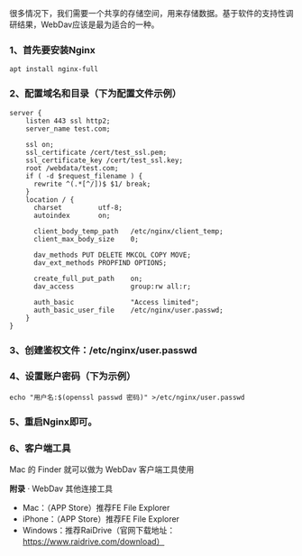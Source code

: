 很多情况下，我们需要一个共享的存储空间，用来存储数据。基于软件的支持性调研结果，WebDav应该是最为适合的一种。

### 1、首先要安装Nginx

```shell
apt install nginx-full
```

### 2、配置域名和目录（下为配置文件示例）

```nginx
server {
    listen 443 ssl http2;
    server_name test.com;

    ssl on;
    ssl_certificate /cert/test_ssl.pem;
    ssl_certificate_key /cert/test_ssl.key;
    root /webdata/test.com;
    if ( -d $request_filename ) {
      rewrite ^(.*[^/])$ $1/ break;
    }
    location / {
      charset         utf-8;
      autoindex       on;

      client_body_temp_path   /etc/nginx/client_temp;
      client_max_body_size    0;

      dav_methods PUT DELETE MKCOL COPY MOVE;
      dav_ext_methods PROPFIND OPTIONS;

      create_full_put_path    on;
      dav_access              group:rw all:r;

      auth_basic              "Access limited";
      auth_basic_user_file    /etc/nginx/user.passwd;
    }
}
```

### 3、创建鉴权文件：/etc/nginx/user.passwd
### 4、设置账户密码（下为示例）

```
echo "用户名:$(openssl passwd 密码)" >/etc/nginx/user.passwd
```

### 5、重启Nginx即可。

### 6、客户端工具

Mac 的 Finder 就可以做为 WebDav 客户端工具使用

**附录** · WebDav 其他连接工具

* Mac：（APP Store）推荐FE File Explorer
* iPhone：（APP Store）推荐FE File Explorer
* Windows：推荐RaiDrive（官网下载地址：https://www.raidrive.com/download）